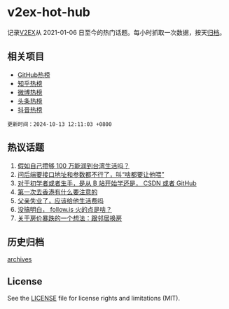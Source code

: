 # v2ex-hot-hub

 记录[V2EX](https://www.v2ex.com/)从 2021-01-06 日至今的热门话题。每小时抓取一次数据，按天[归档](archives)。
 
 ## 相关项目

- [GitHub热榜](https://github.com/lonnyzhang423/github-hot-hub)
- [知乎热榜](https://github.com/lonnyzhang423/zhihu-hot-hub)
- [微博热榜](https://github.com/lonnyzhang423/weibo-hot-hub)
- [头条热榜](https://github.com/lonnyzhang423/toutiao-hot-hub)
- [抖音热榜](https://github.com/lonnyzhang423/douyin-hot-hub)


 `更新时间：2024-10-13 12:11:03 +0800`

## 热议话题

1. [假如自己攒够 100 万能润到台湾生活吗？](https://www.v2ex.com/t/1079576)
1. [问后端要接口地址和参数都不行了，叫“啥都要让他喂”](https://www.v2ex.com/t/1079683)
1. [对于初学者或者生手，是从 B 站开始学还是， CSDN 或者 GitHub](https://www.v2ex.com/t/1079546)
1. [第一次去香港有什么要注意的](https://www.v2ex.com/t/1079549)
1. [父亲失业了，应该给他生活费吗](https://www.v2ex.com/t/1079724)
1. [没搞明白， follow.is 火的点是啥？](https://www.v2ex.com/t/1079577)
1. [关于房价暴跌的一个想法：跟邻居换房](https://www.v2ex.com/t/1079611)

## 历史归档

[archives](archives)

## License

See the [LICENSE](LICENSE) file for license rights and limitations (MIT).
